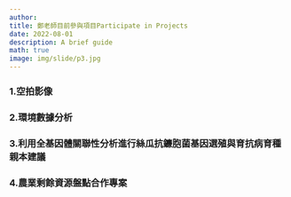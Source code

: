 ```yaml
---
author: 
title: 鄭老師目前參與項目Participate in Projects
date: 2022-08-01
description: A brief guide 
math: true
image: img/slide/p3.jpg
---
```

### 1.空拍影像   
### 2.環境數據分析
### 3.利用全基因體關聯性分析進行絲瓜抗鐮胞菌基因選殖與育抗病育種親本建議
### 4.農業剩餘資源盤點合作專案

### 
### 